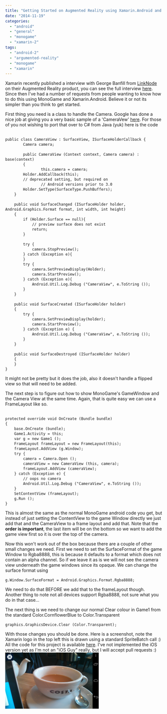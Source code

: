 ```yaml
---
title: "Getting Started on Augmented Reality using Xamarin.Android and MonoGame"
date: "2014-11-19"
categories: 
  - "android"
  - "general"
  - "monogame"
  - "xamarin-2"
tags: 
  - "android-2"
  - "argumented-reality"
  - "monogame"
  - "xamarin"
---
```


Xamarin recently published a interview with George Banfill from [LinkNode](http://linknode.co.uk) on their Augmented Reality product, you can see the full interview [here](http://blog.xamarin.com/app-spotlight-ventusars-augmented-reality-wind-turbines-with-monogame-video/). Since then I've had a number of requests from people wanting to know how to do this using MonoGame and Xamarin.Android. Believe it or not its simpler than you think to get started.

First thing you need is a class to handle the Camera. Google has done a nice job at giving you a very basic sample of a 'CameraVew' [here](http://developer.android.com/guide/topics/media/camera.html). For those of you not wishing to port that over to C# from Java (yuk) here is the code

```

public class CameraView : SurfaceView, ISurfaceHolderCallback {
        Camera camera;

        public CameraView (Context context, Camera camera) : base(context)
        {
                this.camera = camera;
		Holder.AddCallback(this);
		// deprecated setting, but required on 
                // Android versions prior to 3.0
		Holder.SetType(SurfaceType.PushBuffers);
	}

	public void SurfaceChanged (ISurfaceHolder holder, Android.Graphics.Format format, int width, int height)
	{
		if (Holder.Surface == null){
			// preview surface does not exist
			return;
		}

		try {
			camera.StopPreview();
		} catch (Exception e){
		}
		try {
			camera.SetPreviewDisplay(Holder);
			camera.StartPreview();
		} catch (Exception e){
			Android.Util.Log.Debug ("CameraView", e.ToString ());
		}
	}

	public void SurfaceCreated (ISurfaceHolder holder)
	{
		try {
			camera.SetPreviewDisplay(holder);
			camera.StartPreview();
		} catch (Exception e) {
			Android.Util.Log.Debug ("CameraView", e.ToString ());
		}
	}

	public void SurfaceDestroyed (ISurfaceHolder holder)
	{
	}
}
```

It might not be pretty but it does the job, also it doesn't handle a flipped view so that will need to be added.

The next step is to figure out how to show MonoGame's GameWindow and the Camera View at the same time. Again, that is quite easy we can use a FrameLayout like so.

```

protected override void OnCreate (Bundle bundle)
{
	base.OnCreate (bundle);
	Game1.Activity = this;
	var g = new Game1 ();
	FrameLayout frameLayout = new FrameLayout(this);
	frameLayout.AddView (g.Window);  
	try {
		camera = Camera.Open ();
		cameraView = new CameraView (this, camera);
		frameLayout.AddView (cameraView);
	} catch (Exception e) {
		// oops no camera
		Android.Util.Log.Debug ("CameraView", e.ToString ());
	}
	SetContentView (frameLayout);
	g.Run ();
}
```

This is almost the same as the normal MonoGame android code you get, but instead of just setting the ContentView to the game Window directly we just add that and the CameraView to a frame layout and add that. Note that the **order is important**, the last item will be on the bottom so we want to add the game view first so it is over the top of the camera.

Now this won't work out of the box because there are a couple of other small changes we need. First we need to set the SurfaceFormat of the game Window to Rgba8888, this is because it defaults to a format which does not contain an alpha channel. So if we leave it as is we will not see the camera view underneath the game windows since its opaque. We can change the surface format using

```
g.Window.SurfaceFormat = Android.Graphics.Format.Rgba8888;
```

We need to do that BEFORE we add that to the frameLayout though. Another thing to note not all devices support Rgba8888, not sure what you do in that case...

The next thing is we need to change our normal Clear colour in Game1 from the standard Color.CornflowerBlue to Color.Transparent

```
graphics.GraphicsDevice.Clear (Color.Transparent);
```

With those changes you should be done. Here is a screenshot, note the Xamarin logo in the top left this is drawn using a standard SpriteBatch call :) All the code for this project is available [here](https://github.com/infinitespace-studios/Blog/tree/master/InfiniteSpaceStudios.AR). I've not implemented the iOS version yet as I'm not an "iOS Guy" really, but I will accept pull requests :) [![Screenshot_2014-11-19-05-40-53](images/Screenshot_2014-11-19-05-40-53-300x180.png)](http://www.infinitespace-studios.co.uk/wp-content/uploads/2014/11/Screenshot_2014-11-19-05-40-53-e1416394068418.png)
